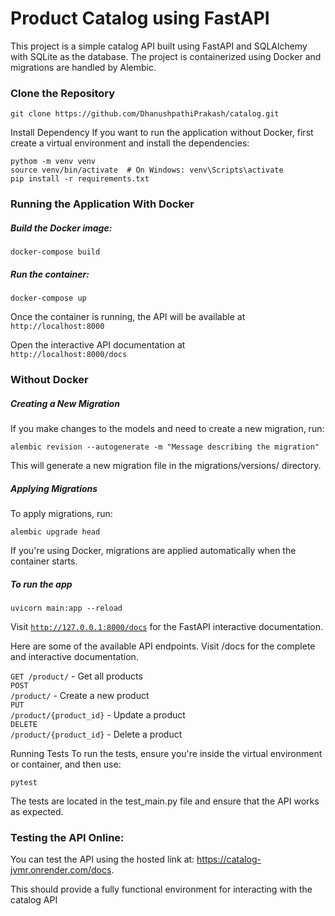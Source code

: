 # Product Catalog using FastAPI

This project is a simple catalog API built using FastAPI and SQLAlchemy with SQLite as the database. The project is containerized using Docker and migrations are handled by Alembic.

### Clone the Repository

    git clone https://github.com/DhanushpathiPrakash/catalog.git

Install Dependency 
If you want to run the application without Docker, first create a virtual environment and install the dependencies:<br>
    
    pythom -m venv venv
    source venv/bin/activate  # On Windows: venv\Scripts\activate 
    pip install -r requirements.txt 
### Running the Application With Docker
##### Build the Docker image:

    docker-compose build
##### Run the container:
    
    docker-compose up

Once the container is running, the API will be available at <code> http://localhost:8000</code>

Open the interactive API documentation at <code> http://localhost:8000/docs</code>

### Without Docker
##### Creating a New Migration
If you make changes to the models and need to create a new migration, run:

    alembic revision --autogenerate -m "Message describing the migration"

This will generate a new migration file in the migrations/versions/ directory.

##### Applying Migrations

To apply migrations, run:

    alembic upgrade head
If you're using Docker, migrations are applied automatically when the container starts.

##### To run the app
  
    uvicorn main:app --reload
Visit <code>http://127.0.0.1:8000/docs</code> for the FastAPI interactive documentation.


Here are some of the available API endpoints. Visit /docs for the complete and interactive documentation.

<code>GET /product/</code> - Get all products <br>
<code>POST /product/</code> - Create a new product<br>
<code>PUT /product/{product_id}</code> - Update a product<br>
<code>DELETE /product/{product_id}</code> - Delete a product

Running Tests
To run the tests, ensure you're inside the virtual environment or container, and then use:

    pytest
The tests are located in the test_main.py file and ensure that the API works as expected.

### Testing the API Online:

You can test the API using the hosted link at: https://catalog-jvmr.onrender.com/docs.

This should provide a fully functional environment for interacting with the catalog API
